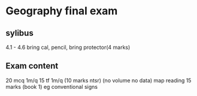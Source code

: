 # Geography final exam
## sylibus
4.1 - 4.6
bring cal, pencil, bring protector(4 marks)
## Exam content
20 mcq 1m/q
15 tf 1m/q (10 marks ntsr) (no volume no data)
map reading 15 marks (book 1) eg conventional signs 